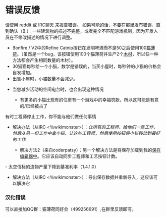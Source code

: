 # 错误反馈
请使用
<a href="http://www.reddit.com/r/kittensgame" class="external">
				reddit
	</a>
			或
	<a href="http://irc.lc/irc.canternet.org/kittensgame/kitten@@@" class="external">
				IRC聊天
	</a>
			来报告错误。
			如果可能的话，不要在那里发布错误，直到确认（B.）
			一些建筑物的描述不完整，或者完全不匹配游戏机制，因为开发人员在不修改描述的情况下进行调整。
- Bonfire / V2中的Refine Catnip按钮在发明啤酒而不是50之后使用100<a href="?file=003-资源大全/01-猫薄荷">猫薄荷</a>。（虽然是一个bug，该按钮使用100个猫薄荷并生产2个<a href="?file=003-资源大全/02-木头">木材</a>，所以任一种方法都会产生相同数量的木材）。
- 30猫猫每秒给一个小猫，数学是错误的，当买小屋时，每秒钟的小猫的价格会自发增加。
- 出售小屋时，小猫数量不会减少。
<ul><li>当您减少活动的空间电台时，也会出现这种情况</li>
	<ul><li>有更多的小猫比现有的住房有一个游戏中的幸福罚款，所以这可能是有意的/已经被占了</li>
	</ul>
</ul>
有时工程师停止工作，你不能与他们做任何事情
<ul>
	<li>解决办法（从IRC &lt;％wikimonster&gt;）：<em>让所有的工程师，给他们一些工作，然后从另一份工作中拿小猫，让这些工程师，然后使用按钮将小猫移动到最好的工作</em></li>
	<ul><li>解决方法2（来自coderpatsy）：另一个解决方法是将保存加载到我的<a href="https://coderpatsy.bitbucket.io/kittens/editor.html" class="external">保存编辑器中</a>。它应该自动同步工程师和工艺按钮计数。</li>
	</ul>
</ul>
- 太空信标的遗物产量下降到基准利率（1.4.1.0）
<ul>
	<li>
解决方法（从IRC &lt;％wikimonster&gt;）：导出保存数据并重新导入，这应该可以解决它
	</li>
</ul>

### 汉化错误

可以直接加QQ群：猫薄荷同好会（499256691）,在群里反馈即可。
